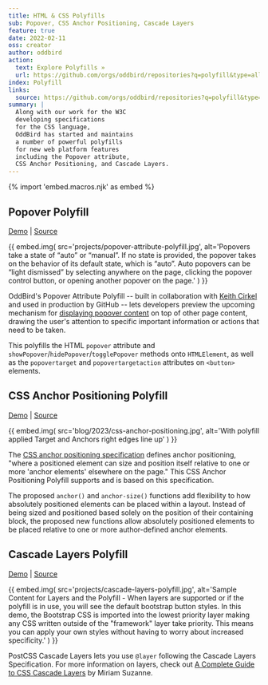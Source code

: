 ```yaml
---
title: HTML & CSS Polyfills
sub: Popover, CSS Anchor Positioning, Cascade Layers
feature: true
date: 2022-02-11
oss: creator
author: oddbird
action:
  text: Explore Polyfills »
  url: https://github.com/orgs/oddbird/repositories?q=polyfill&type=all&language=&sort=
index: Polyfill
links:
  source: https://github.com/orgs/oddbird/repositories?q=polyfill&type=all&language=&sort=
summary: |
  Along with our work for the W3C
  developing specifications
  for the CSS language,
  OddBird has started and maintains
  a number of powerful polyfills
  for new web platform features
  including the Popover attribute,
  CSS Anchor Positioning, and Cascade Layers.
---
```


{% import 'embed.macros.njk' as embed %}

## Popover Polyfill

[Demo](https://popover.oddbird.net/) |
[Source](https://github.com/oddbird/popover-polyfill)

{{ embed.img(
  src='projects/popover-attribute-polyfill.jpg',
  alt='Popovers take a state of “auto” or “manual”. If no state is provided, the
    popover takes on the behavior of its default state, which is “auto”. Auto
    popovers can be “light dismissed” by selecting anywhere on the page,
    clicking the popover control button, or opening another popover on the
    page.'
) }}

OddBird's Popover Attribute Polyfill --
built in collaboration with [Keith Cirkel](https://github.com/keithamus)
and used in production by GitHub --
lets developers preview the upcoming mechanism
for [displaying popover content](https://open-ui.org/components/popover.research.explainer/)
on top of other page content,
drawing the user's attention
to specific important information
or actions that need to be taken.

This polyfills the HTML `popover` attribute
and `showPopover`/`hidePopover`/`togglePopover` methods
onto `HTMLElement`, as well as the `popovertarget`
and `popovertargetaction` attributes on `<button>` elements.

## CSS Anchor Positioning Polyfill

[Demo](https://anchor-positioning.oddbird.net/) |
[Source](https://github.com/oddbird/css-anchor-positioning)

{{ embed.img(
  src='blog/2023/css-anchor-positioning.jpg',
  alt='With polyfill applied Target and Anchors right edges line up'
) }}

The [CSS anchor positioning specification](https://www.w3.org/TR/css-anchor-position-1/)
defines anchor positioning,
"where a positioned element can size and position itself
relative to one or more 'anchor elements'
elsewhere on the page."
This CSS Anchor Positioning Polyfill
supports and is based on this specification.

The proposed `anchor()` and `anchor-size()` functions
add flexibility to how absolutely positioned elements
can be placed within a layout.
Instead of being sized and positioned
based solely on the position of their containing block,
the proposed new functions allow absolutely positioned elements
to be placed relative to one or more
author-defined anchor elements.

## Cascade Layers Polyfill

[Demo](https://layers-polyfill-example.netlify.app/) |
[Source](https://github.com/csstools/postcss-plugins/tree/main/plugins/postcss-cascade-layers#readme)

{{ embed.img(
  src='projects/cascade-layers-polyfill.jpg',
  alt='Sample Content for Layers and the Polyfill - When layers are supported or
    if the polyfill is in use, you will see the default bootstrap button styles.
    In this demo, the Bootstrap CSS is imported into the lowest priority layer
    making any CSS written outside of the "framework" layer take priority. This
    means you can apply your own styles without having to worry about increased
    specificity.'
) }}

PostCSS Cascade Layers lets you use `@layer`
following the Cascade Layers Specification.
For more information on layers,
check out [A Complete Guide to CSS Cascade Layers](https://css-tricks.com/css-cascade-layers/)
by Miriam Suzanne.
